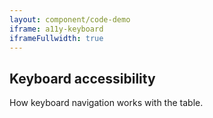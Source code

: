 ```yaml
---
layout: component/code-demo
iframe: a11y-keyboard
iframeFullwidth: true
---
```

## Keyboard accessibility

How keyboard navigation works with the table.
